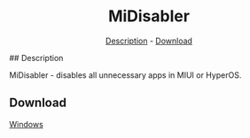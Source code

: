 <h1 align="center">MiDisabler</h1>
<p align="center"><a href="#description">Description</a> - <a href="#download">Download</a></p>
## Description

MiDisabler - disables all unnecessary apps in MIUI or HyperOS.
## Download
<a href="https://github.com/walkeet/MiDisabler/raw/refs/heads/main/MiDisabler.cmd">Windows</a>
